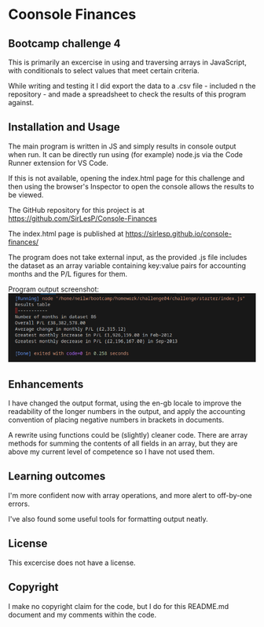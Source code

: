 # Coonsole Finances
## Bootcamp challenge 4

This is primarily an excercise in using and traversing arrays in JavaScript, with conditionals to select values that meet certain criteria.

While writing and testing it I did export the data to a .csv file - included n the repository - and made a spreadsheet to check the results of this program against.

## Installation and Usage

The main program is written in JS and simply results in console output when run. It can be directly run using (for example) node.js via the Code Runner extension for VS Code.

If this is not available, opening the index.html page for this challenge and then using the browser's Inspector to open the console allows the results to be viewed.

The GitHub repository for this project is at https://github.com/SirLesP/Console-Finances

The index.html page is published at https://sirlesp.github.io/console-finances/

The program does not take external input, as the provided .js file includes the dataset as an array variable containing key:value pairs for accounting months and the P/L figures for them.

Program output screenshot:
![Alt text](image.png)

## Enhancements

I have changed the output format, using the en-gb locale to improve the readability of the longer numbers in the output, and apply the accounting convention of placing negative numbers in brackets in documents.

A rewrite using functions could be (slightly) cleaner code. There are array methods for summing the contents of all fields in an array, but they are above my current level of competence so I have not used them.



## Learning outcomes

I'm more confident now with array operations, and more alert to off-by-one errors.

I've also found some useful tools for formatting output neatly.

## License

This excercise does not have a license.

## Copyright

I make no copyright claim for the code, but I do for this README.md document and my comments within the code.